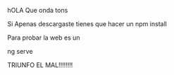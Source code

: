 hOLA
Que onda
tons

Si Apenas descargaste tienes que hacer un
npm install

Para probar la web es un 

ng serve

TRIUNFO EL MAL!!!!!!!!
